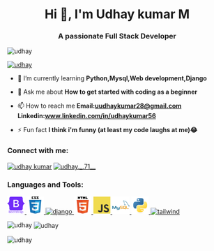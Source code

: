 <h1 align="center">Hi 👋, I'm Udhay kumar M</h1>
<h3 align="center">A passionate Full Stack Developer</h3>

<p align="left"> <img src="https://komarev.com/ghpvc/?username=udhay&label=Profile%20views&color=0e75b6&style=flat" alt="udhay" /> </p>

<p align="left"> <a href="https://github.com/ryo-ma/github-profile-trophy"><img src="https://github-profile-trophy.vercel.app/?username=udhay" alt="udhay" /></a> </p>

- 🌱 I’m currently learning **Python,Mysql,Web development,Django**

- 💬 Ask me about **How to get started with coding as a beginner**

- 📫 How to reach me **Email:uudhaykumar28@gmail.com Linkedin:www.linkedin.com/in/udhaykumar56**

- ⚡ Fun fact **I think i'm funny (at least my code laughs at me)😂**

<h3 align="left">Connect with me:</h3>
<p align="left">
<a href="https://www.linkedin.com/in/udhaykumar56/" target="blank"><img align="center" src="https://raw.githubusercontent.com/rahuldkjain/github-profile-readme-generator/master/src/images/icons/Social/linked-in-alt.svg" alt="udhay kumar" height="30" width="40" /></a>
<a href="https://instagram.com/udhay._.71__" target="blank"><img align="center" src="https://raw.githubusercontent.com/rahuldkjain/github-profile-readme-generator/master/src/images/icons/Social/instagram.svg" alt="udhay._.71__" height="30" width="40" /></a>
</p>

<h3 align="left">Languages and Tools:</h3>
<p align="left"> <a href="https://getbootstrap.com" target="_blank" rel="noreferrer"> <img src="https://raw.githubusercontent.com/devicons/devicon/master/icons/bootstrap/bootstrap-plain-wordmark.svg" alt="bootstrap" width="40" height="40"/> </a> <a href="https://www.w3schools.com/css/" target="_blank" rel="noreferrer"> <img src="https://raw.githubusercontent.com/devicons/devicon/master/icons/css3/css3-original-wordmark.svg" alt="css3" width="40" height="40"/> </a> <a href="https://www.djangoproject.com/" target="_blank" rel="noreferrer"> <img src="https://cdn.worldvectorlogo.com/logos/django.svg" alt="django" width="40" height="40"/> </a> <a href="https://www.w3.org/html/" target="_blank" rel="noreferrer"> <img src="https://raw.githubusercontent.com/devicons/devicon/master/icons/html5/html5-original-wordmark.svg" alt="html5" width="40" height="40"/> </a> <a href="https://developer.mozilla.org/en-US/docs/Web/JavaScript" target="_blank" rel="noreferrer"> <img src="https://raw.githubusercontent.com/devicons/devicon/master/icons/javascript/javascript-original.svg" alt="javascript" width="40" height="40"/> </a> <a href="https://www.mysql.com/" target="_blank" rel="noreferrer"> <img src="https://raw.githubusercontent.com/devicons/devicon/master/icons/mysql/mysql-original-wordmark.svg" alt="mysql" width="40" height="40"/> </a> <a href="https://www.python.org" target="_blank" rel="noreferrer"> <img src="https://raw.githubusercontent.com/devicons/devicon/master/icons/python/python-original.svg" alt="python" width="40" height="40"/> </a> <a href="https://tailwindcss.com/" target="_blank" rel="noreferrer"> <img src="https://www.vectorlogo.zone/logos/tailwindcss/tailwindcss-icon.svg" alt="tailwind" width="40" height="40"/> </a> </p>

<p><img align="left" src="https://github-readme-stats.vercel.app/api/top-langs?username=udhay&show_icons=true&locale=en&layout=compact" alt="udhay" /></p>

<p>&nbsp;<img align="center" src="https://github-readme-stats.vercel.app/api?username=udhay&show_icons=true&locale=en" alt="udhay" /></p>

<p><img align="center" src="https://github-readme-streak-stats.herokuapp.com/?user=udhay&" alt="udhay" /></p>

